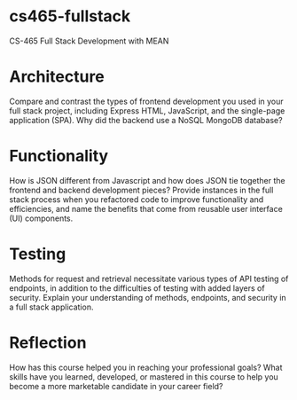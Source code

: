 # cs465-fullstack
CS-465 Full Stack Development with MEAN

# Architecture

Compare and contrast the types of frontend development you used in your full stack project, including Express HTML, JavaScript, and the single-page application (SPA).
Why did the backend use a NoSQL MongoDB database?

# Functionality

How is JSON different from Javascript and how does JSON tie together the frontend and backend development pieces?
Provide instances in the full stack process when you refactored code to improve functionality and efficiencies, and name the benefits that come from reusable user interface (UI) components.

# Testing

Methods for request and retrieval necessitate various types of API testing of endpoints, in addition to the difficulties of testing with added layers of security. Explain your understanding of methods, endpoints, and security in a full stack application.

# Reflection

How has this course helped you in reaching your professional goals? What skills have you learned, developed, or mastered in this course to help you become a more marketable candidate in your career field?
